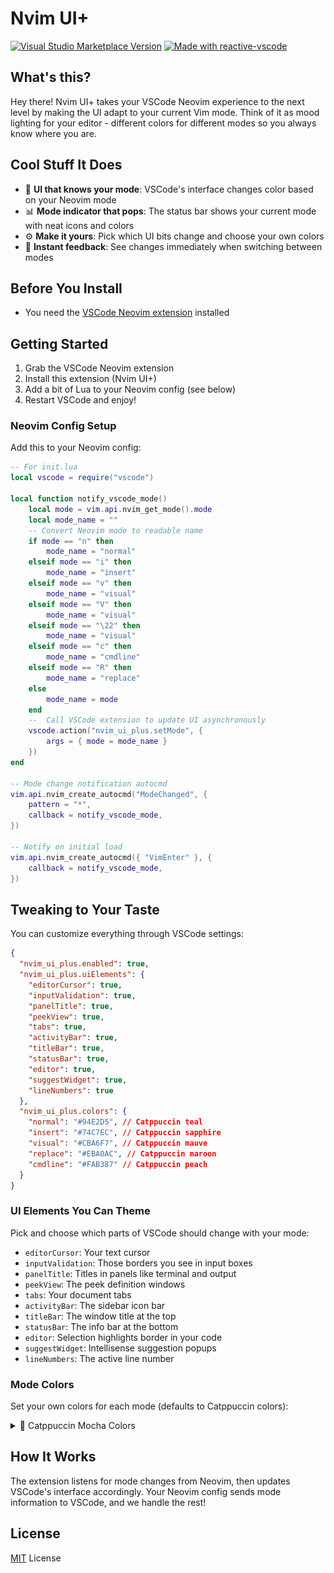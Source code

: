 <!-- markdownlint-disable MD013 MD033 MD045 -->

# Nvim UI+

<a href="https://marketplace.visualstudio.com/items?itemName=wrathcodes.nvim-ui-plus" target="__blank"><img src="https://img.shields.io/visual-studio-marketplace/v/wrathcodes.nvim-ui-plus.svg?color=eee&amp;label=VS%20Code%20Marketplace&logo=visual-studio-code" alt="Visual Studio Marketplace Version" /></a>
<a href="https://kermanx.github.io/reactive-vscode/" target="__blank"><img src="https://img.shields.io/badge/made_with-reactive--vscode-%23007ACC?style=flat&labelColor=%23229863"  alt="Made with reactive-vscode" /></a>

## What's this?

Hey there! Nvim UI+ takes your VSCode Neovim experience to the next level by making the UI adapt to your current Vim mode. Think of it as mood lighting for your editor - different colors for different modes so you always know where you are.

## Cool Stuff It Does

- 🌈 **UI that knows your mode**: VSCode's interface changes color based on your Neovim mode
- 📊 **Mode indicator that pops**: The status bar shows your current mode with neat icons and colors
- ⚙️ **Make it yours**: Pick which UI bits change and choose your own colors
- 🔄 **Instant feedback**: See changes immediately when switching between modes

## Before You Install

- You need the [VSCode Neovim extension](https://marketplace.visualstudio.com/items?itemName=asvetliakov.vscode-neovim) installed

## Getting Started

1. Grab the VSCode Neovim extension
2. Install this extension (Nvim UI+)
3. Add a bit of Lua to your Neovim config (see below)
4. Restart VSCode and enjoy!

### Neovim Config Setup

Add this to your Neovim config:

```lua
-- For init.lua
local vscode = require("vscode")

local function notify_vscode_mode()
    local mode = vim.api.nvim_get_mode().mode
    local mode_name = ""
    -- Convert Neovim mode to readable name
    if mode == "n" then
        mode_name = "normal"
    elseif mode == "i" then
        mode_name = "insert"
    elseif mode == "v" then
        mode_name = "visual"
    elseif mode == "V" then
        mode_name = "visual"
    elseif mode == "\22" then
        mode_name = "visual"
    elseif mode == "c" then
        mode_name = "cmdline"
    elseif mode == "R" then
        mode_name = "replace"
    else
        mode_name = mode
    end
    --  Call VSCode extension to update UI asynchronously
    vscode.action("nvim_ui_plus.setMode", {
        args = { mode = mode_name }
    })
end

-- Mode change notification autocmd
vim.api.nvim_create_autocmd("ModeChanged", {
    pattern = "*",
    callback = notify_vscode_mode,
})

-- Notify on initial load
vim.api.nvim_create_autocmd({ "VimEnter" }, {
    callback = notify_vscode_mode,
})
```

## Tweaking to Your Taste

You can customize everything through VSCode settings:

```json
{
  "nvim_ui_plus.enabled": true,
  "nvim_ui_plus.uiElements": {
    "editorCursor": true,
    "inputValidation": true,
    "panelTitle": true,
    "peekView": true,
    "tabs": true,
    "activityBar": true,
    "titleBar": true,
    "statusBar": true,
    "editor": true,
    "suggestWidget": true,
    "lineNumbers": true
  },
  "nvim_ui_plus.colors": {
    "normal": "#94E2D5", // Catppuccin teal
    "insert": "#74C7EC", // Catppuccin sapphire
    "visual": "#CBA6F7", // Catppuccin mauve
    "replace": "#EBA0AC", // Catppuccin maroon
    "cmdline": "#FAB387" // Catppuccin peach
  }
}
```

### UI Elements You Can Theme

Pick and choose which parts of VSCode should change with your mode:

- `editorCursor`: Your text cursor
- `inputValidation`: Those borders you see in input boxes
- `panelTitle`: Titles in panels like terminal and output
- `peekView`: The peek definition windows
- `tabs`: Your document tabs
- `activityBar`: The sidebar icon bar
- `titleBar`: The window title at the top
- `statusBar`: The info bar at the bottom
- `editor`: Selection highlights border in your code
- `suggestWidget`: Intellisense suggestion popups
- `lineNumbers`: The active line number

### Mode Colors

Set your own colors for each mode (defaults to Catppuccin colors):

<details>
<summary>🎨 Catppuccin Mocha Colors</summary>
<table>
 <tr>
  <th>Mode</th>
  <th>Color</th>
  <th>Hex</th>
  <th>Preview</th>
 </tr>
 <tr>
  <td>Normal</td>
  <td>Teal</td>
  <td><code>#94E2D5</code></td>
  <td><img src="assets/mocha_teal.png" width="23"/></td>
 </tr>
 <tr>
  <td>Insert</td>
  <td>Sapphire</td>
  <td><code>#74C7EC</code></td>
  <td><img src="assets/mocha_sapphire.png" width="23"/></td>
 </tr>
 <tr>
  <td>Visual</td>
  <td>Mauve</td>
  <td><code>#CBA6F7</code></td>
  <td><img src="assets/mocha_mauve.png" width="23"/></td>
 </tr>
 <tr>
  <td>Replace</td>
  <td>Maroon</td>
  <td><code>#EBA0AC</code></td>
  <td><img src="assets/mocha_maroon.png" width="23"/></td>
 </tr>
 <tr>
  <td>Command</td>
  <td>Peach</td>
  <td><code>#FAB387</code></td>
  <td><img src="assets/mocha_peach.png" width="23"/></td>
 </tr>
</table>
</details>

## How It Works

The extension listens for mode changes from Neovim, then updates VSCode's interface accordingly. Your Neovim config sends mode information to VSCode, and we handle the rest!

## License

[MIT](./LICENSE.md) License
